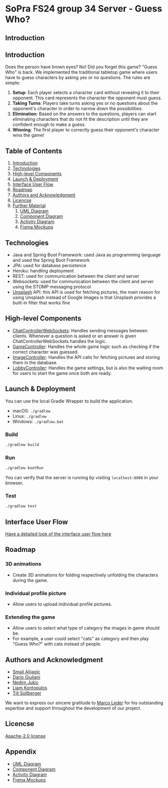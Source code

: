 # SoPra FS24 group 34 Server - Guess Who?

## Introduction
## Introduction
Does the person have brown eyes? No! Did you forget this game? "Guess Who" is back. We implemented the traditional tabletop game where users have to guess characters by asking yes or no questions.
The rules are simple:
1. **Setup**:  Each player selects a character card without revealing it to their opponent. This card represents the character the opponent must guess.
2. **Taking Turns**: Players take turns asking yes or no questions about the opponent's character in order to narrow down the possibilities.
3. **Elimination**: Based on the answers to the questions, players can start eliminating characters that do not fit the description until they are confident enough to make a guess.
4. **Winning**: The first player to correctly guess their opponent's character wins the game!


## Table of Contents
1. [Introduction](#introduction)
2. [Technologies](#technologies)
3. [High-level Components](#HLC)
4. [Launch & Deployment](#LD)
5. [Interface User Flow](#IUF)
6. [Roadmap](#roadmap)
7. [Authors and Acknowledgment](#AAA)
8. [Licencse](#licence)
9. [Further Material](#FM)
   1. [UML Diagram](#uml)
   2. [Component Diagram](#component)
   3. [Activity Diagram](#activity)
   4. [Figma Mockups](#figma)

## Technologies
- Java and Spring Boot Framework: used Java as programming language and used the Spring Boot Framework
- JPA: used for database persistence
- Heroku: handling deployment
- REST: used for communication between the client and server
- Websockets: used for communication between the client and server using the STOMP messaging protocol
- [Unsplash](https://unsplash.com) API: this API is used for fetching pictures, the main reason for using Unsplash instead of Google Images is that Unsplash provides a built-in filter that works fine

## High-level Components
- [ChatControllerWebSockets](https://github.com/sopra-fs24-group-34/sopra-fs24-group-34-server/blob/main/src/main/java/ch/uzh/ifi/hase/soprafs24/controller/ChatControllerWebSockets.java): Handles sending messages between clients. Whenever a question is asked or an answer is given ChatControllerWebSockets handles the logic.
- [GameController](https://github.com/sopra-fs24-group-34/sopra-fs24-group-34-server/blob/main/src/main/java/ch/uzh/ifi/hase/soprafs24/controller/GameController.java): Handles the whole game logic such as checking if the correct character was guessed.
- [ImageController](https://github.com/sopra-fs24-group-34/sopra-fs24-group-34-server/blob/main/src/main/java/ch/uzh/ifi/hase/soprafs24/controller/ImageController.java): Handles the API calls for fetching pictures and storing them in the database.
- [LobbyController](https://github.com/sopra-fs24-group-34/sopra-fs24-group-34-server/blob/main/src/main/java/ch/uzh/ifi/hase/soprafs24/controller/LobbyController.java): Handles the game settings, but is also the waiting room for users to start the game once both are ready.

## Launch & Deployment
You can use the local Gradle Wrapper to build the application.
-   macOS: `./gradlew`
-   Linux: `./gradlew`
-   Windows: `./gradlew.bat`

### Build

```bash
./gradlew build
```

### Run

```bash
./gradlew bootRun
```

You can verify that the server is running by visiting `localhost:8080` in your browser.

### Test

```bash
./gradlew test
```

## Interface User Flow
[Have a detailed look of the interface user flow here](https://github.com/sopra-fs24-group-34/sopra-fs24-group-34-client/tree/dev)


## Roadmap
### 3D animations
- Create 3D animations for folding respectively unfolding the characters during the game.

### Individual profile picture
- Allow users to upload individual profile pictures.

### Extending the game
- Allow users to select what type of category the images in game should be.
- For example, a user could select "cats" as category and then play "Guess Who?" with cats instead of people.

## Authors and Acknowledgment
- [Smail Alijagic](https://www.github.com/smailalijagic)
- [Dario Giuliani](https://github.com/DarioTheCoder)
- [Nedim Jukic](https://github.com/nedim-j)
- [Liam Kontopulos](https://github.com/LiamK21)
- [Till Sollberger](https://github.com/Tillsollberger)

We want to express our sincere gratitude to [Marco Leder](https://www.github.com/marcoleder) for his outstanding expertise and support throughout the 
development of our project.


## Licencse
[Apache-2.0 license](https://github.com/sopra-fs24-group-34/sopra-fs24-group-34-server/blob/main/LICENSE)

## Appendix
- [UML Diagram](https://lucid.app/lucidchart/bdc43c7c-3a02-4163-9724-150a430a899a/edit?invitationId=inv_7c71d23b-ad34-4ca4-b878-67235064b5df&page=0_0#)
- [Component Diagram](https://lucid.app/lucidchart/49acbc96-3e66-4064-99c4-4174bcf3b833/edit?invitationId=inv_56df17db-d1b8-4ae0-b4c8-e27462ec2213&page=0_0#)
- [Activity Diagram](https://lucid.app/lucidchart/e5d280ab-f80c-4e6c-8c0b-7544ba9b8936/edit?invitationId=inv_10376661-1660-47e2-b32b-fbf7d82989de&page=0_0#)
- [Figma Mockups](https://www.figma.com/file/b6orEYoJfIJ8n25mSPVsY7/Untitled?type=design&node-id=0-1&mode=design&t=ch054pYdPzTn8U1s-0)
